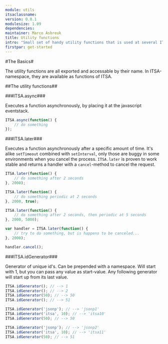 ```yaml
---
module: utils
itsaclassname:
version: 0.0.1
modulesize: 1.09
dependencies:
maintainer: Marco Asbreuk
title: Utility functions
intro: "Small set of handy utility functions that is used at several ITSA modules."
firstpar: get-started
---
```


#The Basics#

The utility functions are all exported and accessable by their name. In ITSA-namespace, they are available as functions of ITSA.

##The utility functions##

###ITSA.async###

Executes a function asynchronously, by placing it at the javascript eventstack.

```js
ITSA.async(function() {
    // do something
});
```

###ITSA.later###

Executes a function asynchronously after a specific amount of time. It's alike `setTimeout` combined with `setInterval`, only those are buggy in some environments when you cancel the process. `ITSA.later` is proven to work stable and returns a handler with a `cancel`-method to cancel the request.

```js
ITSA.later(function() {
    // do something after 2 seconds
}, 2000);
```

```js
ITSA.later(function() {
    // do something periodic at 2 seconds
}, 2000, true);
```

```js
ITSA.later(function() {
    // do something after 2 seconds, then periodic at 5 seconds
}, 2000, 5000);
```

```js
var handler = ITSA.later(function() {
    // try to do something, but is happens to be canceled...
}, 2000);

handler.cancel();
```

###ITSA.idGenerator###

Generator of unique id's. Can be prepended with a namespace. Will start with 1, but you can pass any value as start-value. Any following generator will start up from its last value.

```js
ITSA.idGenerator(); // --> 1
ITSA.idGenerator(); // --> 2
ITSA.idGenerator(50); // --> 50
ITSA.idGenerator(); // --> 51
```

```js
ITSA.idGenerator('jsonp'); // --> 'jsonp1'
ITSA.idGenerator('itsa', 10); // --> 'itsa10'
ITSA.idGenerator(50); // --> 50

ITSA.idGenerator('jsonp'); // --> 'jsonp2'
ITSA.idGenerator('itsa', 10); // --> 'itsa11'
ITSA.idGenerator(50); // --> 51
```
